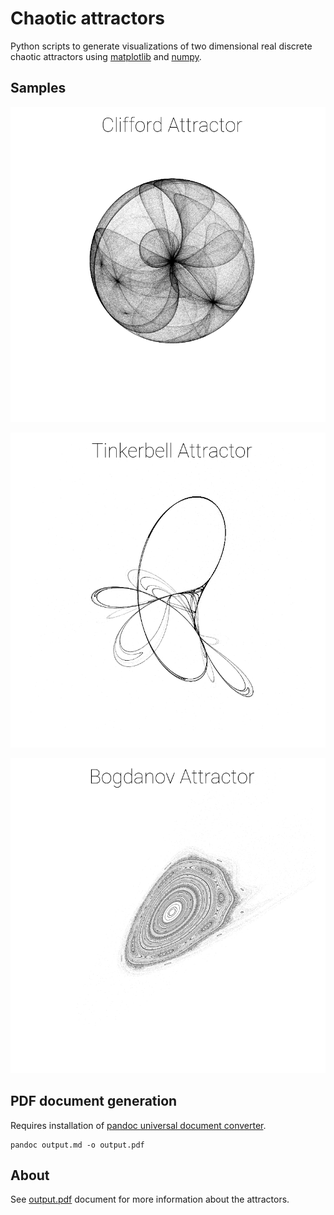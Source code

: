 # Chaotic attractors


Python scripts to generate visualizations of two dimensional real discrete
chaotic attractors using [matplotlib](https://matplotlib.org/) and [numpy](https://numpy.org/).

## Samples

![Clifford attractor](images/CliffordAttractor.png)

![Tinkerbell attractor](images/TinkerbellAttractor.png)

![Bogdanov attractor](images/BogdanovAttractor.png)

## PDF document generation

Requires installation of [pandoc universal document converter](https://pandoc.org/).

```
pandoc output.md -o output.pdf
```

## About

See [output.pdf](output.pdf) document for more information about the attractors.
